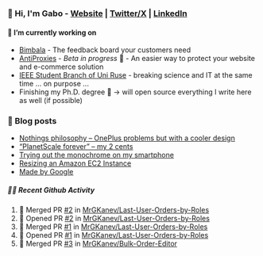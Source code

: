 ### 👋 Hi, I'm Gabo - [Website](https://gkanev.com) | [Twitter/X](https://twitter.com/mrgkanev) | [LinkedIn](https://www.linkedin.com/in/mrgkanev)

#### 🔭 I’m currently working on
- [Bimbala](https://bimbala.com/)  - The feedback board your customers need
- [AntiProxies](https://antiproxies.com/) - *Beta in progress* 🚀 -  An easier way to protect your website and e-commerce solution
- [IEEE Student Branch of Uni Ruse](https://github.com/IEEE-Student-Branch-of-Uni-Ruse) - breaking science and IT at the same time ... on purpose ...
- Finishing my Ph.D. degree 🤔 -> will open source everything I write here as well (if possible)

### 📖 Blog posts
<!-- BLOG-POST-LIST:START -->
- [Nothings philosophy – OnePlus problems but with a cooler design](https://gkanev.com/posts/nothings-philosophy-oneplus-problems-but-with-a-cooler-design/)
- [“PlanetScale forever” – my 2 cents](https://gkanev.com/posts/planetscale-forever-my-2-cents/)
- [Trying out the monochrome on my smartphone](https://gkanev.com/posts/trying-out-the-monochrome-on-my-smartphone/)
- [Resizing an Amazon EC2 Instance](https://gkanev.com/posts/resizing-an-amazon-ec2-instance/)
- [Made by Google](https://gkanev.com/posts/made-by-google/)
<!-- BLOG-POST-LIST:END -->

##### 🧑‍💻 Recent Github Activity

<!--START_SECTION:activity-->
1. 🎉 Merged PR [#2](https://github.com/MrGKanev/Last-User-Orders-by-Roles/pull/2) in [MrGKanev/Last-User-Orders-by-Roles](https://github.com/MrGKanev/Last-User-Orders-by-Roles)
2. 💪 Opened PR [#2](https://github.com/MrGKanev/Last-User-Orders-by-Roles/pull/2) in [MrGKanev/Last-User-Orders-by-Roles](https://github.com/MrGKanev/Last-User-Orders-by-Roles)
3. 🎉 Merged PR [#1](https://github.com/MrGKanev/Last-User-Orders-by-Roles/pull/1) in [MrGKanev/Last-User-Orders-by-Roles](https://github.com/MrGKanev/Last-User-Orders-by-Roles)
4. 💪 Opened PR [#1](https://github.com/MrGKanev/Last-User-Orders-by-Roles/pull/1) in [MrGKanev/Last-User-Orders-by-Roles](https://github.com/MrGKanev/Last-User-Orders-by-Roles)
5. 🎉 Merged PR [#3](https://github.com/MrGKanev/Bulk-Order-Editor/pull/3) in [MrGKanev/Bulk-Order-Editor](https://github.com/MrGKanev/Bulk-Order-Editor)
<!--END_SECTION:activity-->

